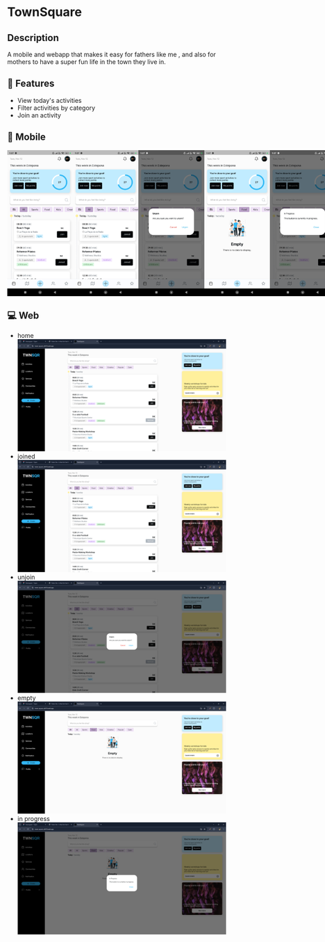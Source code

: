 # TownSquare

## Description

A mobile and webapp that makes it easy for fathers like me , and also for mothers to have a
super fun life in the town they live in.

## 🌟 Features

- View today's activities
- Filter activities by category
- Join an activity

## 📱 Mobile

<div style="display: flex; justify-content: space-between;">
  <img src="assets/images/mobile_home.jpg" alt="Dashboard" width="30%" />
  <img src="assets/images/mobile_joined.jpg" alt="Settings" width="30%" />
  <img src="assets/images/mobile_unjoin.jpg" alt="Workflow" width="30%" />
  <img src="assets/images/mobile_empty.jpg" alt="Workflow" width="30%" />
  <img src="assets/images/mobile_inprogress.jpg" alt="Workflow" width="30%" />
</div>

## 💻 Web

- home
  ![Project Banner](assets/images/web_home.png)
- joined
  ![Project Banner](assets/images/web_joined.png)
- unjoin
  ![Project Banner](assets/images/web_unjoin.png)
- empty
  ![Project Banner](assets/images/web_empty.png)
- in progress
  ![Project Banner](assets/images/web_inprogress.png)
